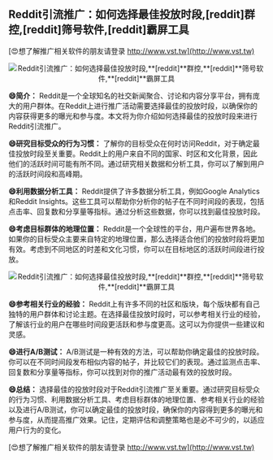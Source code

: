 ## **Reddit引流推广：如何选择最佳投放时段,**[reddit]**群控,**[reddit]**筛号软件,**[reddit]**霸屏工具**

[😍想了解推广相关软件的朋友请登录 http://www.vst.tw](http://www.vst.tw)

 <center><img src="https://vst.tw/MP4/tuiguang/png/8.png" alt="Reddit引流推广：如何选择最佳投放时段,**[reddit]**群控,**[reddit]**筛号软件,**[reddit]**霸屏工具"></center>

**😄简介：**
Reddit是一个全球知名的社交新闻聚合、讨论和内容分享平台，拥有庞大的用户群体。在Reddit上进行推广活动需要选择最佳的投放时段，以确保你的内容获得更多的曝光和参与度。本文将为你介绍如何选择最佳的投放时段来进行Reddit引流推广。

**😄研究目标受众的行为习惯：**
了解你的目标受众在何时访问Reddit，对于确定最佳投放时段至关重要。Reddit上的用户来自不同的国家、时区和文化背景，因此他们的活跃时间可能有所不同。通过研究相关数据和分析工具，你可以了解到用户的活跃时间段和高峰期。

**😄利用数据分析工具：**
Reddit提供了许多数据分析工具，例如Google Analytics和Reddit Insights。这些工具可以帮助你分析你的帖子在不同时间段的表现，包括点击率、回复数和分享量等指标。通过分析这些数据，你可以找到最佳投放时段。

**😄考虑目标群体的地理位置：**
Reddit是一个全球性的平台，用户遍布世界各地。如果你的目标受众主要来自特定的地理位置，那么选择适合他们的投放时段将更加有效。考虑到不同地区的时差和文化习惯，你可以在目标地区的活跃时间段进行投放。

 <center><img src="https://vst.tw/MP4/tuiguang/png/6.png" alt="Reddit引流推广：如何选择最佳投放时段,**[reddit]**群控,**[reddit]**筛号软件,**[reddit]**霸屏工具"></center>

**😄参考相关行业的经验：**
Reddit上有许多不同的社区和版块，每个版块都有自己独特的用户群体和讨论主题。在选择最佳投放时段时，可以参考相关行业的经验，了解该行业的用户在哪些时间段更活跃和参与度更高。这可以为你提供一些建议和灵感。

**😄进行A/B测试：**
A/B测试是一种有效的方法，可以帮助你确定最佳的投放时段。你可以在不同时间段发布相似内容的帖子，并比较它们的表现。通过监测点击率、回复数和分享量等指标，你可以找到对你的推广活动最有效的投放时段。

**😄总结：**
选择最佳的投放时段对于Reddit引流推广至关重要。通过研究目标受众的行为习惯、利用数据分析工具、考虑目标群体的地理位置、参考相关行业的经验以及进行A/B测试，你可以确定最佳的投放时段，确保你的内容得到更多的曝光和参与度，从而提高推广效果。记住，定期评估和调整策略也是必不可少的，以适应用户行为的变化。

[😍想了解推广相关软件的朋友请登录 http://www.vst.tw](http://www.vst.tw)



